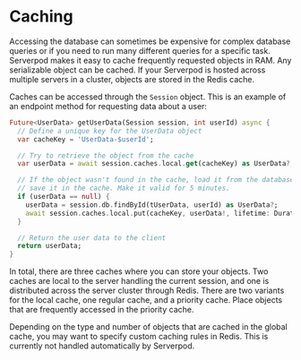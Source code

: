 # Caching
Accessing the database can sometimes be expensive for complex database queries or if you need to run many different queries for a specific task. Serverpod makes it easy to cache frequently requested objects in RAM. Any serializable object can be cached. If your Serverpod is hosted across multiple servers in a cluster, objects are stored in the Redis cache.

Caches can be accessed through the `Session` object. This is an example of an endpoint method for requesting data about a user:

```dart
Future<UserData> getUserData(Session session, int userId) async {
  // Define a unique key for the UserData object
  var cacheKey = 'UserData-$userId';

  // Try to retrieve the object from the cache
  var userData = await session.caches.local.get(cacheKey) as UserData?;

  // If the object wasn't found in the cache, load it from the database and
  // save it in the cache. Make it valid for 5 minutes.
  if (userData == null) {
    userData = session.db.findById(tUserData, userId) as UserData?;
    await session.caches.local.put(cacheKey, userData!, lifetime: Duration(minutes: 5));
  }

  // Return the user data to the client
  return userData;
}
```

In total, there are three caches where you can store your objects. Two caches are local to the server handling the current session, and one is distributed across the server cluster through Redis. There are two variants for the local cache, one regular cache, and a priority cache. Place objects that are frequently accessed in the priority cache.

Depending on the type and number of objects that are cached in the global cache, you may want to specify custom caching rules in Redis. This is currently not handled automatically by Serverpod.
